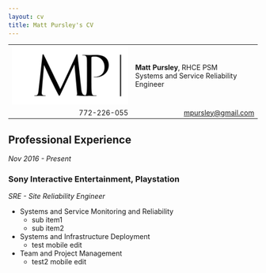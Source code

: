 ```yaml
---
layout: cv
title: Matt Pursley's CV
---
```


<center><table width="600">
  <tr>
    <td valign="middle" align="right"><img src="assets/matt pursley resume logo v2 cropped.png" width="300"></td>
    <td valign="middle" align="left"><b>Matt Pursley</b>, RHCE PSM<br>Systems and Service Reliability Engineer</td>
  </tr>
    <td valign="middle" align="right"> <div id="webaddress"> 
      <i class="fi-telephone"></i>772-226-055</div> 
    </td>
    <td valign="middle" align="right"> <div id="webaddress"> 
      <i class="fi-mail" style="margin-left:1em"></i> 
      <a href="mailto:mpursley@gmail.com">mpursley@gmail.com</a> 
      </div> 
    </td>
</table>
</center>




## Professional Experience

_Nov 2016 - Present_
### __Sony Interactive Entertainment, Playstation__
_SRE - Site Reliability Engineer_

* Systems and Service Monitoring and Reliability
  * sub item1
  * sub item2
* Systems and Infrastructure Deployment
  * test mobile edit
* Team and Project Management
  * test2 mobile edit

